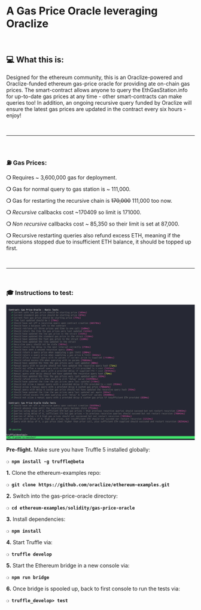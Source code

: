 # __A Gas Price Oracle leveraging Oraclize__
&nbsp;

## :computer: __What this is:__

Designed for the ethereum community, this is an Oraclize-powered and Oraclize-funded ethereum gas-price oracle for providing ate on-chain gas prices. The smart-contract allows anyone to query the EthGasStation.info for up-to-date gas prices at any time - other smart-contracts can make queries too! In addition, an ongoing recursive query funded by Oraclize will ensure the latest gas prices are updated in the contract every six hours - enjoy!


&nbsp;

---

&nbsp;

### :fuelpump: __Gas Prices__: 

**❍** Requires ~ 3,600,000 gas for deployment.

**❍** Gas for normal query to gas station is ~ 111,000.

**❍** Gas for restarting the recursive chain is ~~170,000~~ 111,000 too now.

**❍** _Recursive_ callbacks cost ~170409 so limit is 171000.

**❍** _Non recursive_ callbacks cost ~ 85,350 so their limit is set at 87,000.

**❍** Recursive restarting queries also refund excess ETH, meaning if the recursions stopped due to insufficient ETH balance, it should be topped up first.

&nbsp;

***

&nbsp;



### :mortar_board: __Instructions to test:__

![The passing tests!!](gas-price-oracle-tests.jpg)

**Pre-flight.** Make sure you have Truffle 5 installed globally: 

**`❍ npm install -g truffle@beta`**

**1.** Clone the ethereum-examples repo:

**`❍ git clone https://github.com/oraclize/ethereum-examples.git`**

**2.** Switch into the gas-price-oracle directory:

**`❍ cd ethereum-examples/solidity/gas-price-oracle`**

**3.** Install dependencies:

**`❍ npm install`**

**4.** Start Truffle via:

**`❍ truffle develop`**

**5.** Start the Ethereum bridge in a new console via:

**`❍ npm run bridge`**

**6.** Once bridge is spooled up, back to first console to run the tests via:

**`❍ truffle_develop> test`**